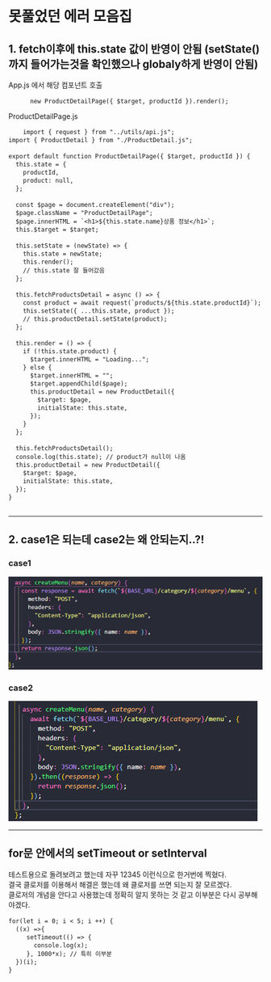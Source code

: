 # 못풀었던 에러 모음집

## 1. fetch이후에 this.state 값이 반영이 안됨 (setState()까지 들어가는것을 확인했으나 globaly하게 반영이 안됨)

App.js 에서 해당 컴포넌트 호출

```
      new ProductDetailPage({ $target, productId }).render();
```

ProductDetailPage.js

```
	import { request } from "../utils/api.js";
import { ProductDetail } from "./ProductDetail.js";

export default function ProductDetailPage({ $target, productId }) {
  this.state = {
    productId,
    product: null,
  };

  const $page = document.createElement("div");
  $page.className = "ProductDetailPage";
  $page.innerHTML = `<h1>${this.state.name}상품 정보</h1>`;
  this.$target = $target;

  this.setState = (newState) => {
    this.state = newState;
    this.render();
    // this.state 잘 들어갔음
  };

  this.fetchProductsDetail = async () => {
    const product = await request(`products/${this.state.productId}`);
    this.setState({ ...this.state, product });
    // this.productDetail.setState(product);
  };

  this.render = () => {
    if (!this.state.product) {
      $target.innerHTML = "Loading...";
    } else {
      $target.innerHTML = "";
      $target.appendChild($page);
      this.productDetail = new ProductDetail({
        $target: $page,
        initialState: this.state,
      });
    }
  };

  this.fetchProductsDetail();
  console.log(this.state); // product가 null이 나옴
  this.productDetail = new ProductDetail({
    $target: $page,
    initialState: this.state,
  });
}


```

---

## 2. case1은 되는데 case2는 왜 안되는지..?!

### case1

<img src="2-case1.png">

### case2

<img src="2-case2.png">

---

## for문 안에서의 setTimeout or setInterval

테스트용으로 돌려보려고 했는데 자꾸 12345 이런식으로 한거번에 찍혔다. <br>
결국 클로저를 이용해서 해결은 했는데 왜 클로저를 쓰면 되는지 잘 모르겠다. <br>
클로저의 개념을 안다고 사용했는데 정확히 알지 못하는 것 같고 이부분은 다시 공부해야겠다.

```
for(let i = 0; i < 5; i ++) {
  ((x) =>{
     setTimeout(() => {
       console.log(x);
     }, 1000*x); // 특히 이부분
  })(i);
}

```
